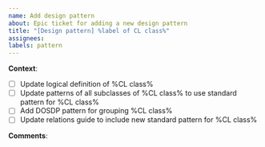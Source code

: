 ```yaml
---
name: Add design pattern
about: Epic ticket for adding a new design pattern
title: "[Design pattern] %label of CL class%"
assignees: 
labels: pattern
---
```


**Context**:

- [ ] Update logical definition of %CL class%
- [ ] Update patterns of all subclasses of %CL class% to use standard pattern for %CL class%
- [ ] Add DOSDP pattern for grouping %CL class%
- [ ] Update relations guide to include new standard pattern for %CL class%

**Comments**:


